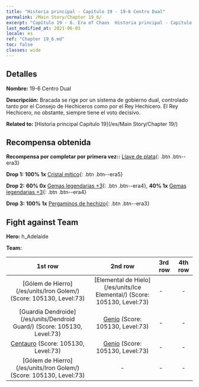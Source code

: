 ```yaml
---
title: "Historia principal - Capítulo 19 - 19-6 Centro Dual"
permalink: /Main Story/Chapter 19_6/
excerpt: "Capítulo 19 - 6. Era of Chaos  Historia principal - Capítulo 19_6. 19-6 Centro Dual"
last_modified_at: 2021-06-03
locale: es
ref: "Chapter 19_6.md"
toc: false
classes: wide
---
```


## Detalles

 **Nombre:** 19-6 Centro Dual

 **Descripción:** Bracada se rige por un sistema de gobierno dual, controlado tanto por el Consejo de Hechiceros como por el Rey Hechicero. El Rey Hechicero, no obstante, siempre tiene el voto decisivo.

 **Related to:** [Historia principal Capítulo 19](/es/Main Story/Chapter 19/)

## Recompensa obtenida

 **Recompensa por completar por primera vez::** [Llave de plata](/ItemsES/con_693/){: .btn .btn--era3}

 **Drop 1:** **100% 1x** [Cristal mítico](/ItemsES/mat_66/){: .btn .btn--era5}

 **Drop 2:** **60% 0x** [Gemas legendarias +3](/ItemsES/mat_58/){: .btn .btn--era4}, **40% 1x** [Gemas legendarias +3](/ItemsES/mat_58/){: .btn .btn--era4}

 **Drop 3:** **100% 1x** [Pergaminos de hechizo](/ItemsES/con_694/){: .btn .btn--era3}


## Fight against Team
 **Hero:** h_Adelaide

 **Team:**


  | 1st row | 2nd row | 3rd row | 4th row |
  |:----:|:----:|:----|:----:|
  | [Gólem de Hierro](/es/units/Iron Golem/) (Score: 105130, Level:73)  | [Elemental de Hielo](/es/units/Ice Elemental/) (Score: 105130, Level:73)  | - | - |
  | [Guardia Dendroide](/es/units/Dendroid Guard/) (Score: 105130, Level:73)  | [Genio](/es/units/Genie/) (Score: 105130, Level:73)  | - | - |
  | [Centauro](/es/units/Centaur/) (Score: 105130, Level:73)  | [Genio](/es/units/Genie/) (Score: 105130, Level:73)  | - | - |
  | [Gólem de Hierro](/es/units/Iron Golem/) (Score: 105130, Level:73)  | - | - | - |


